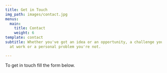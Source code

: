 ```yaml
---
title: Get in Touch
img_path: images/contact.jpg
menus:
  main:
    title: Contact
    weight: 6
template: contact
subtitle: Whether you've got an idea or an opportunity, a challenge you're facing
  at work or a personal problem you're not.

---
```

To get in touch fill the form below.
